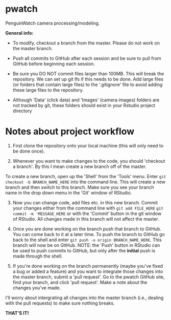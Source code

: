 # pwatch
PenguinWatch camera processing/modeling.

**General info:**

- To modify, checkout a branch from the master. Please do not work on the master branch.

- Push all commits to GitHub after each session and be sure to pull from GitHub before beginning each session.

- Be sure you DO NOT commit files larger than 100MB. This will break the repository. We can set up git lfs if this needs to be done. Add large files (or folders that contain large files) to the '.gitignore' file to avoid adding these large files to the repository.

- Although 'Data' (click data) and 'Images' (camera images) folders are not tracked by git, these folders should exist in your Rstudio project directory


# Notes about project workflow
1) First clone the repository onto your local machine (this will only need to be done once).


2) Whenever you want to make changes to the code, you should 'checkout a branch'. By this I mean create a new branch off of the master. 

To create a new branch, open up the 'Shell' from the 'Tools' menu. Enter `git checkout -b BRANCH_NAME_HERE` into the command line. This will create a new branch and then switch to this branch. Make sure you see your branch name in the drop down menu in the 'Git' window of RStudio.


3) Now you can change code, add files etc. in this new branch. Commit your changes either from the command line with `git add FILE_HERE` `git commit -m 'MESSAGE_HERE` or with the 'Commit' button in the git window of RStudio. All changes made in this branch will not affect the master.


4) Once you are done working on the branch push that branch to GitHub. You can come back to it at a later time. To push the branch to GitHub go back to the shell and enter `git push -u origin BRANCH_NAME_HERE`. This branch will now be on GitHub. NOTE: the 'Push' button in RStudio can be used to push commits to GitHub, but only after the **initial** push is made through the shell.


5) If you're done working on the branch permanently (maybe you've fixed a bug or added a feature) and you want to integrate those changes into the master branch, submit a 'pull request'. Go to the pwatch GitHub site, find your branch, and click 'pull request'. Make a note about the changes you've made.

I'll worry about intergrating all changes into the master branch (i.e., dealing with the pull requests) to make sure nothing breaks.

**THAT'S IT!**
